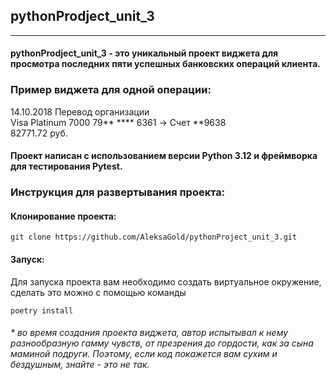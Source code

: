  ##     pythonProdject_unit_3
______
#### pythonProdject_unit_3 - это уникальный проект виджета для просмотра последних пяти успешных банковских операций клиента.

### Пример виджета для одной операции:

14.10.2018 Перевод организации    
Visa Platinum 7000 79** **** 6361 -> Счет **9638    
82771.72 руб.

#### Проект написан с испoльзованием версии **Python 3.12** и фреймворка для тестирования **Pytest**.

### Инструкция для развертывания проекта:

#### Клонирование проекта:
```
git clone https://github.com/AleksaGold/pythonProject_unit_3.git
```
#### Запуск:
Для запуска проекта вам необходимо создать виртуальное окружение, сделать это можно с помощью команды
```
poetry install
```


###### _* во время создания проекта виджета, автор испытывал к нему разнообразную гамму чувств, от презрения до гордости, как за сына маминой подруги. Поэтому, если код покажется вам сухим и бездушным, знайте - это не так._

